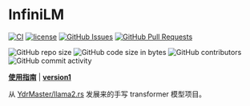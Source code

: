 ﻿# InfiniLM

[![CI](https://github.com/InfiniTensor/InfiniLM/actions/workflows/build.yml/badge.svg?branch=dev)](https://github.com/InfiniTensor/InfiniLM/actions)
[![license](https://img.shields.io/github/license/InfiniTensor/InfiniLM)](https://mit-license.org/)
[![GitHub Issues](https://img.shields.io/github/issues/InfiniTensor/InfiniLM)](https://github.com/InfiniTensor/InfiniLM/issues)
[![GitHub Pull Requests](https://img.shields.io/github/issues-pr/InfiniTensor/InfiniLM)](https://github.com/InfiniTensor/InfiniLM/pulls)

![GitHub repo size](https://img.shields.io/github/repo-size/InfiniTensor/InfiniLM)
![GitHub code size in bytes](https://img.shields.io/github/languages/code-size/InfiniTensor/InfiniLM)
![GitHub contributors](https://img.shields.io/github/contributors/InfiniTensor/InfiniLM)
![GitHub commit activity](https://img.shields.io/github/commit-activity/m/InfiniTensor/InfiniLM)

[**使用指南**](/docs/user-guide/doc.md) | [**version1**](https://github.com/InfiniTensor/InfiniLM/tree/version1)

从 [YdrMaster/llama2.rs](https://github.com/YdrMaster/llama2.rs) 发展来的手写 transformer 模型项目。
